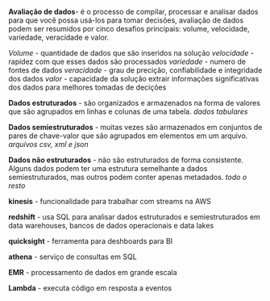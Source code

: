 **Avaliação de dados**- é o processo de compilar, processar e analisar dados para que você possa usá-los para tomar decisões, avaliação de dados podem ser resumidos por cinco desafios principais: volume, velocidade, variedade, veracidade e valor.

*Volume* - quantidade de dados que são inseridos na solução
*velocidade* - rapidez com que esses dados são processados 
*variedade* - numero de fontes de dados 
*veracidade* - grau de precição, confiabilidade e integridade dos dados
*valor* - capacidade da solução extrair informações significativas dos dados para melhores tomadas de decições

**Dados estruturados** - são organizados e armazenados na forma de valores que são agrupados em linhas e colunas de uma tabela. *dados tabulares*

**Dados semiestruturados** - muitas vezes são armazenados em conjuntos de pares de chave-valor que são agrupados em elementos em um arquivo. *arquivos csv, xml e json*

**Dados não estruturados** - não são estruturados de forma consistente. Alguns dados podem ter uma estrutura semelhante a dados semiestruturados, mas outros podem conter apenas metadados. 
*todo o resto*

**kinesis** - funcionalidade para trabalhar com streams na AWS

**redshift** -  usa SQL para analisar dados estruturados e semiestruturados em data warehouses, bancos de dados operacionais e data lakes

**quicksight** - ferramenta para deshboards para BI

**athena** - serviço de consultas em SQL

**EMR** - processamento de dados em grande escala

**Lambda** - executa código em resposta a eventos
